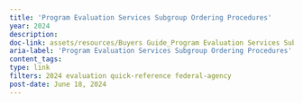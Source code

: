 ```yaml
---
title: 'Program Evaluation Services Subgroup Ordering Procedures'
year: 2024
description: 
doc-link: assets/resources/Buyers Guide_Program Evaluation Services Subgroup_508.pdf
aria-label: 'Program Evaluation Services Subgroup Ordering Procedures'
content_tags: 
type: link
filters: 2024 evaluation quick-reference federal-agency
post-date: June 18, 2024
---
```


